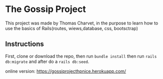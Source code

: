 #  The Gossip Project


This project was made by Thomas Charvet, in the purpose to learn how to use the basics of Rails(routes, wiews,database, css, bootsctrap)

## Instructions

First, clone or download the repo, then run `bundle install` then run `rails db:migrate` and after do a `rails db:seed`.

online version:  https://gossiprojecthpnice.herokuapp.com/
